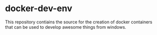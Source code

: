# docker-dev-env
This repository contiains the source for the creation of docker containers that can be used to develop awesome things from windows.
